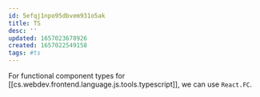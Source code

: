 ```yaml
---
id: 5efqj1npo95dbvem931o5ak
title: TS
desc: ''
updated: 1657023678926
created: 1657022549158
tags: #ts
---
```


For functional component types for [[cs.webdev.frontend.language.js.tools.typescript]], we can use `React.FC`.
